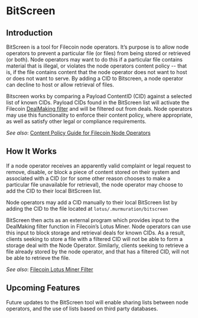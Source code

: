 # BitScreen

## Introduction

BitScreen is a tool for Filecoin node operators. It’s purpose is to allow node operators to prevent a particular file (or files) from being stored or retrieved (or both). Node operators may want to do this if a particular file contains material that is illegal, or violates the node operators content policy -- that is, if the file contains content that the node operator does not want to host or does not want to serve. By adding a CID to Bitscreen, a node operator can decline to host or allow retrieval of files.

Bitscreen works by comparing a Payload ContentID (CID) against a selected list of known CIDs. Payload CIDs found in the BitScreen list will activate the Filecoin [DealMaking filter](https://github.com/filecoin-project/filecoin-docs/blob/master/docs/mine/lotus/miner-configuration.md#dealmaking-section) and will be filtered out from deals. Node operators may use this functionality to enforce their content policy, where appropriate, as well as satisfy other legal or compliance requirements.

*See also*: [Content Policy Guide for Filecoin Node Operators](https://github.com/Murmuration-Labs/filecoin-node-operator-kit/blob/main/Content-Policy-Guide.md)

## How It Works

If a node operator receives an apparently valid complaint or legal request to remove, disable, or block a piece of content stored on their system and associated with a CID (or for some other reason chooses to make a particular file unavailable for retrieval), the node operator may choose to add the CID to their local BitScreen list.

Node operators may add a CID manually to their local BitScreen list by adding the CID to the file located at `lotus/.murmuration/bitscreen`

BitScreen then acts as an external program which provides input to the DealMaking filter function in Filecoin’s Lotus Miner. Node operators can use this input to block storage and retrieval deals for known CIDs. As a result, clients seeking to store a file with a filtered CID will not be able to form a storage deal with the Node Operator. Similarly, clients seeking to retrieve a file already stored by the node operator, and that has a filtered CID, will not be able to retrieve the file.

*See also*: [Filecoin Lotus Miner Filter](https://github.com/filecoin-project/filecoin-docs/blob/master/docs/mine/lotus/miner-configuration.md#dealmaking-section)

## Upcoming Features

Future updates to the BitScreen tool will enable sharing lists between node operators, and the use of lists based on third party databases.
